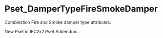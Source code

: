 # Pset_DamperTypeFireSmokeDamper

Combination Fire and Smoke damper type attributes.
<!-- end of short definition -->

New Pset in IFC2x2 Pset Addendum.
